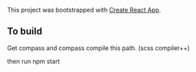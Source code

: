 This project was bootstrapped with [Create React App](https://github.com/facebook/create-react-app).

## To build

Get compass and compass compile this path. (scss compiler++)

then run npm start
